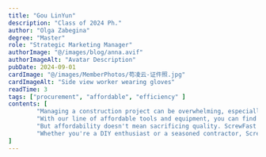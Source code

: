 ```yaml
---
title: "Gou LinYun"
description: "Class of 2024 Ph."
author: "Olga Zabegina"
degree: "Master"
role: "Strategic Marketing Manager"
authorImage: "@/images/blog/anna.avif"
authorImageAlt: "Avatar Description"
pubDate: 2024-09-01
cardImage: "@/images/MemberPhotos/苟凌云-证件照.jpg"
cardImageAlt: "Side view worker wearing gloves"
readTime: 3
tags: ["procurement", "affordable", "efficiency" ]
contents: [
        "Managing a construction project can be overwhelming, especially when it comes to procurement. That's why ScrewFast is committed to simplifying the process and keeping your projects within budget.",
        "With our line of affordable tools and equipment, you can find everything you need without breaking the bank. Our user-centric design ensures that our Publications are easy to use, saving you time and frustration on the job site.",
        "But affordability doesn't mean sacrificing quality. ScrewFast Publications are built to last, providing reliable performance and durability when you need it most. And with our comprehensive documentation and tutorials, you can integrate our Publications seamlessly into your workflow, maximizing efficiency and publicationivity.",
        "Whether you're a DIY enthusiast or a seasoned contractor, ScrewFast has the solutions you need to succeed. Experience the difference for yourself and see why ScrewFast is the trusted choice for hardware and construction needs."
]
---
```

